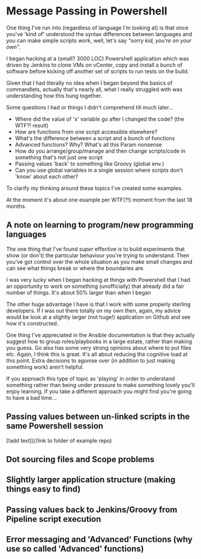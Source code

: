 # Message Passing in Powershell
One thing I've run into (regardless of language I'm looking at) is that once you've 'kind of' understood the syntax differences between languages and you can make simple scripts work, well, let's say _"sorry kid, you're on your own"_. 

I began hacking at a (small? 3000 LOC) Powershell application which was driven by Jenkins to clone VMs on vCenter, copy and install a bunch of software before kicking off another set of scripts to run tests on the build. 

Given that I had literally no idea when I began beyond the basics of commandlets, actually that's nearly all, what I really struggled with was understanding how this hung together. 

Some questions I had or things I didn't comprehend till much later...

* Where did the value of 'x' variable go after I changed the code? (the WTF?! result)
* How are functions from one script accessible elsewhere?
* What's the difference between a script and a bunch of functions
* Advanced functions? Why? What's all this Param nonsense
* How do you arrange/group/manage and then change scripts/code in something that's not just one script
* Passing values 'back' to something like Groovy (global env.)
* Can you use global variables in a single session where scripts don't 'know' about each other?

To clarify my thinking around these topics I've created some examples.

At the moment it's about one example per WTF(?!) moment from the last 18 months.

## A note on learning to program/new programming languages
The one thing that I've found _super_ effective is to build experiments that show (or don't) the particular behaviour you're trying to understand. Then you've got control over the whole situation as you make small changes and can see what things break or where the boundaries are. 

I was very lucky when I began hacking at things with Powershell that I had an opportunity to work on something (unofficially) that already did a fair number of things. It's about 50% larger than when I began

The other huge advantage I have is that I work with some properly sterling developers. If I was out there totally on my own then, again, my advice would be look at a slightly larger (not huge!) application on Github and see how it's constructed. 

One thing I've appreciated in the Ansible documentation is that they actually suggest how to group roles/playbooks in a large estate, rather than making you guess. Go also has some very strong opinions about where to put files etc. Again, I think this is great. It's all about reducing the cognitive load at this point. Extra decisions to agonise over (in addition to just making something work) aren't helpful.

If you approach this type of topic as 'playing' in order to understand something rather than being under pressure to make something lovely you'll enjoy learning. If you take a different approach you might find you're going to have a bad time...

## Passing values between un-linked scripts in the same Powershell session
[!add text](//link to folder of example repo) 

## Dot sourcing files and Scope problems

## Slightly larger application structure (making things easy to find)

## Passing values back to Jenkins/Groovy from Pipeline script execution

## Error messaging and 'Advanced' Functions (why use so called 'Advanced' functions)

<!-- 
TODO: Return values... How this actually works
TODO: Is there a way to 'diagram' this better?
TODO: Entry and Exit points as a way of explaining this stuff better?
-->
